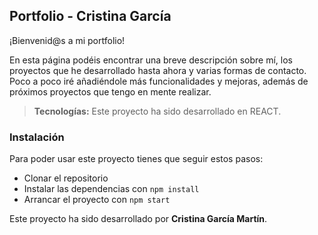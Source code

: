 ## Portfolio - Cristina García

¡Bienvenid@s a mi portfolio!

En esta página podéis encontrar una breve descripción sobre mí, los proyectos que he desarrollado hasta ahora y varias formas de contacto. Poco a poco iré añadiéndole más funcionalidades y mejoras, además de próximos proyectos que tengo en mente realizar.

> **Tecnologías:** Este proyecto ha sido desarrollado en REACT.

### Instalación

Para poder usar este proyecto tienes que seguir estos pasos:

- Clonar el repositorio
- Instalar las dependencias con `npm install`
- Arrancar el proyecto con `npm start`

Este proyecto ha sido desarrollado por **Cristina García Martín**.
